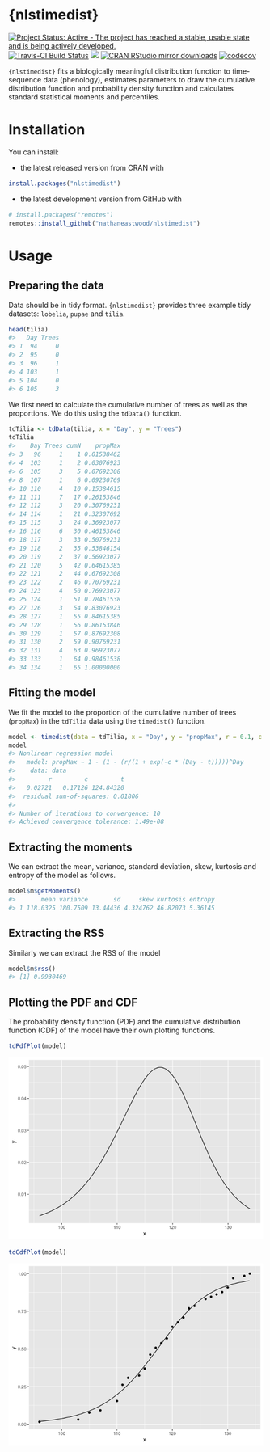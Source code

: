 
<!-- README.md is generated from README.Rmd. Please edit that file -->

# {nlstimedist}

[![Project Status: Active - The project has reached a stable, usable
state and is being actively
developed.](http://www.repostatus.org/badges/latest/active.svg)](https://www.repostatus.org/#active)
[![Travis-CI Build
Status](https://travis-ci.org/nathaneastwood/nlstimedist.svg?branch=master)](https://travis-ci.org/nathaneastwood/nlstimedist)
[![](http://www.r-pkg.org/badges/version/nlstimedist)](https://www.r-pkg.org/pkg/nlstimedist)
[![CRAN RStudio mirror
downloads](http://cranlogs.r-pkg.org/badges/nlstimedist)](https://www.r-pkg.org/pkg/remotes)
[![codecov](https://codecov.io/gh/nathaneastwood/nlstimedist/branch/master/graph/badge.svg)](https://codecov.io/gh/nathaneastwood/nlstimedist)

`{nlstimedist}` fits a biologically meaningful distribution function to
time-sequence data (phenology), estimates parameters to draw the
cumulative distribution function and probability density function and
calculates standard statistical moments and percentiles.

# Installation

You can install:

  - the latest released version from CRAN with

<!-- end list -->

``` r
install.packages("nlstimedist")
```

  - the latest development version from GitHub with

<!-- end list -->

``` r
# install.packages("remotes")
remotes::install_github("nathaneastwood/nlstimedist")
```

# Usage

## Preparing the data

Data should be in tidy format. `{nlstimedist}` provides three example
tidy datasets: `lobelia`, `pupae` and `tilia`.

``` r
head(tilia)
#>   Day Trees
#> 1  94     0
#> 2  95     0
#> 3  96     1
#> 4 103     1
#> 5 104     0
#> 6 105     3
```

We first need to calculate the cumulative number of trees as well as the
proportions. We do this using the `tdData()` function.

``` r
tdTilia <- tdData(tilia, x = "Day", y = "Trees")
tdTilia
#>    Day Trees cumN    propMax
#> 3   96     1    1 0.01538462
#> 4  103     1    2 0.03076923
#> 6  105     3    5 0.07692308
#> 8  107     1    6 0.09230769
#> 10 110     4   10 0.15384615
#> 11 111     7   17 0.26153846
#> 12 112     3   20 0.30769231
#> 14 114     1   21 0.32307692
#> 15 115     3   24 0.36923077
#> 16 116     6   30 0.46153846
#> 18 117     3   33 0.50769231
#> 19 118     2   35 0.53846154
#> 20 119     2   37 0.56923077
#> 21 120     5   42 0.64615385
#> 22 121     2   44 0.67692308
#> 23 122     2   46 0.70769231
#> 24 123     4   50 0.76923077
#> 25 124     1   51 0.78461538
#> 27 126     3   54 0.83076923
#> 28 127     1   55 0.84615385
#> 29 128     1   56 0.86153846
#> 30 129     1   57 0.87692308
#> 31 130     2   59 0.90769231
#> 32 131     4   63 0.96923077
#> 33 133     1   64 0.98461538
#> 34 134     1   65 1.00000000
```

## Fitting the model

We fit the model to the proportion of the cumulative number of trees
(`propMax`) in the `tdTilia` data using the `timedist()` function.

``` r
model <- timedist(data = tdTilia, x = "Day", y = "propMax", r = 0.1, c = 0.5, t = 120)
model
#> Nonlinear regression model
#>   model: propMax ~ 1 - (1 - (r/(1 + exp(-c * (Day - t)))))^Day
#>    data: data
#>         r         c         t 
#>   0.02721   0.17126 124.84320 
#>  residual sum-of-squares: 0.01806
#> 
#> Number of iterations to convergence: 10 
#> Achieved convergence tolerance: 1.49e-08
```

## Extracting the moments

We can extract the mean, variance, standard deviation, skew, kurtosis
and entropy of the model as follows.

``` r
model$m$getMoments()
#>       mean variance       sd     skew kurtosis entropy
#> 1 118.0325 180.7509 13.44436 4.324762 46.82073 5.36145
```

## Extracting the RSS

Similarly we can extract the RSS of the model

``` r
model$m$rss()
#> [1] 0.9930469
```

## Plotting the PDF and CDF

The probability density function (PDF) and the cumulative distribution
function (CDF) of the model have their own plotting functions.

``` r
tdPdfPlot(model)
```

![](tools/images/README-pdfPlot-1.png)<!-- -->

``` r
tdCdfPlot(model)
```

![](tools/images/README-cdfPlot-1.png)<!-- -->
